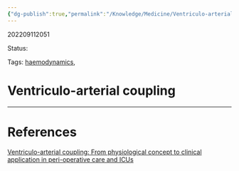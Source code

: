 ```yaml
---
{"dg-publish":true,"permalink":"/Knowledge/Medicine/Ventriculo-arterial coupling/"}
---
```



202209112051

Status: 

Tags: [haemodynamics](haemodynamics), 

# Ventriculo-arterial coupling








___
# References
[Ventriculo-arterial coupling: From physiological concept to clinical application in peri-operative care and ICUs](../../Reference%20notes/zotero/Guinot.etal2022.md)
